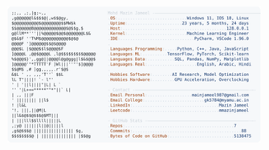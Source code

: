 <picture>
  <source srcset="https://raw.githubusercontent.com/mmazinjameel/mmazinjameel/main/dark_mode.svg?v=1745899927" media="(prefers-color-scheme: dark)">
  <img src="https://raw.githubusercontent.com/mmazinjameel/mmazinjameel/main/light_mode.svg?v=1745899927">
</picture>
